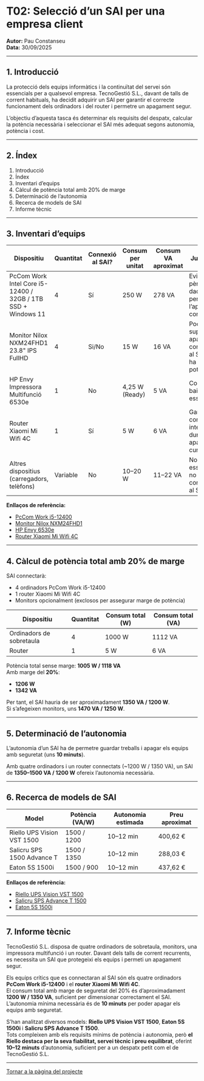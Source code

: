 # T02: Selecció d’un SAI per una empresa client

**Autor:** Pau Constanseu  
**Data:** 30/09/2025

---

## 1. Introducció

La protecció dels equips informàtics i la continuïtat del servei són essencials per a qualsevol empresa. TecnoGestió S.L., davant de talls de corrent habituals, ha decidit adquirir un SAI per garantir el correcte funcionament dels ordinadors i del router i permetre un apagament segur.

L’objectiu d’aquesta tasca és determinar els requisits del despatx, calcular la potència necessària i seleccionar el SAI més adequat segons autonomia, potència i cost.

---

## 2. Índex

1. Introducció  
2. Índex  
3. Inventari d’equips  
4. Càlcul de potència total amb 20% de marge  
5. Determinació de l’autonomia  
6. Recerca de models de SAI  
7. Informe tècnic

---

## 3. Inventari d’equips

| Dispositiu | Quantitat | Connexió al SAI? | Consum per unitat | Consum VA aproximat | Justificació |
|-------------|------------|------------------|-------------------|----------------------|---------------|
| PcCom Work Intel Core i5-12400 / 32GB / 1TB SSD + Windows 11 | 4 | Sí | 250 W | 278 VA | Evita la pèrdua de dades i permet l’apagament correcte. |
| Monitor Nilox NXM24FHD1 23.8" IPS FullHD | 4 | Si/No | 15 W | 16 VA | Poden suportar apagades; connectarem al SAI si hi ha prou potència. |
| HP Envy Impressora Multifunció 6530e | 1 | No | 4,25 W (Ready) | 5 VA | Consum baix, no essencial. |
| Router Xiaomi Mi Wifi 4C | 1 | Sí | 5 W | 6 VA | Garanteix connexió a internet durant apagades curtes. |
| Altres dispositius (carregadors, telèfons) | Variable | No | 10–20 W | 11–22 VA | No essencials, no es connectaran al SAI. |

**Enllaços de referència:**
- [PcCom Work i5-12400](https://www.pccomponentes.com/ordenador-sobremesa-pccom-work-intel-core-i5-12400-32gb-1tb-ssd)
- [Monitor Nilox NXM24FHD1](https://www.pccomponentes.com/monitor-nilox-nxm24fhd12-monitor-238-ips-fullhd)
- [HP Envy 6530e](https://www.hp.com/es-es/shop/product.aspx?id=714P1B&opt=629&sel=PRN)
- [Router Xiaomi Mi Wifi 4C](https://www.pccomponentes.com/xiaomi-mi-wifi-router-4c)

---

## 4. Càlcul de potència total amb 20% de marge

SAI connectarà:
- 4 ordinadors PcCom Work i5-12400  
- 1 router Xiaomi Mi Wifi 4C  
- Monitors opcionalment (exclosos per assegurar marge de potència)

| Dispositiu | Quantitat | Consum total (W) | Consum total (VA) |
|-------------|------------|------------------|-------------------|
| Ordinadors de sobretaula | 4 | 1000 W | 1112 VA |
| Router | 1 | 5 W | 6 VA |

Potència total sense marge: **1005 W / 1118 VA**  
Amb marge del **20%**:  
- **1206 W**  
- **1342 VA**

Per tant, el SAI hauria de ser aproximadament **1350 VA / 1200 W**.  
Si s’afegeixen monitors, uns **1470 VA / 1250 W**.

---

## 5. Determinació de l’autonomia

L’autonomia d’un SAI ha de permetre guardar treballs i apagar els equips amb seguretat (uns **10 minuts**).

Amb quatre ordinadors i un router connectats (~1200 W / 1350 VA), un SAI de **1350–1500 VA / 1200 W** ofereix l’autonomia necessària.

---

## 6. Recerca de models de SAI

| Model | Potència (VA/W) | Autonomia estimada | Preu aproximat |
|--------|------------------|--------------------|----------------|
| Riello UPS Vision VST 1500 | 1500 / 1200 | 10–12 min | 400,62 € |
| Salicru SPS 1500 Advance T | 1500 / 1350 | 10–12 min | 288,03 € |
| Eaton 5S 1500i | 1500 / 900 | 10–12 min | 437,62 € |

**Enllaços de referència:**
- [Riello UPS Vision VST 1500](https://www.tecnologiamodular.es/periferics/sais/sai-ups/sai-riello-vst-1500?utm_source=FEED_ID_20&utm_medium=marketplace)
- [Salicru SPS Advance T 1500](https://www.amazon.es/Salicru-Advance-Line-Interactive-senoidal-Torre/dp/B079G1LNHX)
- [Eaton 5S 1500i](https://www.pccomponentes.com/sai-eaton-5s-1500i-sai-1500va-900w)

---

## 7. Informe tècnic

TecnoGestió S.L. disposa de quatre ordinadors de sobretaula, monitors, una impressora multifunció i un router. Davant dels talls de corrent recurrents, es necessita un SAI que protegeixi els equips i permeti un apagament segur.

Els equips crítics que es connectaran al SAI són els quatre ordinadors **PcCom Work i5-12400** i el **router Xiaomi Mi Wifi 4C**.  
El consum total amb marge de seguretat del 20% és d’aproximadament **1200 W / 1350 VA**, suficient per dimensionar correctament el SAI.  
L’autonomia mínima necessària és de **10 minuts** per poder apagar els equips amb seguretat.

S’han analitzat diversos models: **Riello UPS Vision VST 1500**, **Eaton 5S 1500i** i **Salicru SPS Advance T 1500**.  
Tots compleixen amb els requisits mínims de potència i autonomia, però **el Riello destaca per la seva fiabilitat, servei tècnic i preu equilibrat**, oferint **10–12 minuts** d’autonomia, suficient per a un despatx petit com el de TecnoGestió S.L.

---

[Tornar a la pàgina del projecte](../)

